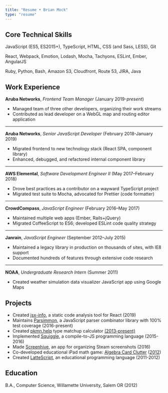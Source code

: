 ```yaml
---
title: "Resume • Brian Mock"
type: "resume"
---
```


## Core Technical Skills

JavaScript (ES5, ES2015+), TypeScript, HTML, CSS (and Sass, LESS), Git

React, Webpack, Emotion, Lodash, Mocha, Tachyons, ESLint, Ember, AngularJS

Ruby, Python, Bash, Amazon S3, Cloudfront, Route 53, JIRA, Java

## Work Experience

**Aruba Networks**, _Frontend Team Manager_ (January 2019-_present_)

- Managed team of three other developers, organizing their work streams
- Contributed as lead developer on a WebGL map and routing editor application

---

**Aruba Networks**, _Senior JavaScript Developer_ (February 2018-January 2019)

- Migrated frontend to new technology stack (React SPA, component library)
- Enhanced, debugged, and refactored internal component library

---

**AWS Elemental**, _Software Development Engineer II_ (May 2017–February 2018)

- Drove best practices as a contributor on a wayward TypeScript project
- Migrated test suite to Mocha, advocated for Prettier (code formatter)

---

**CrowdCompass**, _JavaScript Engineer_ (February 2016–May 2017)

- Maintained multiple web apps (Ember, Rails+jQuery)
- Migrated CoffeeScript to ES6; developed ESLint code quality strategy

---

**Janrain**, _JavaScript Engineer_ (September 2012–July 2015)

- Maintained a legacy library in production on thousands of sites, with IE8 support
- Documented hundreds of features through extensive code research

---

**NOAA**, _Undergraduate Research Intern_ (Summer 2011)

- Created weather simulation data visualizer JavaScript app using Google Maps

## Projects

- Created [jsx-info](https://github.com/wavebeem/jsx-info), a static code analysis tool for React (2019)
- Maintains [Parsimmon](https://github.com/jneen/parsimmon/), a JavaScript parser combinator library with 100% test coverage (2016-present)
- Created [pkmn.help](https://pkmn.help) type matchup calculator [(2013-present)](https://github.com/wavebeem/pkmn-type-calc)
- Implemented [Squiggle](http://squiggle-lang.org/), a compile-to-JS programming language (2015-2016)
- Made [Screenhive](https://github.com/wavebeem/screenhive), an app for organizing Steam screenshots (2016)
- Co-developed educational iPad math game: [Algebra Card Clutter](https://www.usatoday.com/story/tech/2013/01/21/algebra-apps-help-kids/1852187/) ([2012](http://ipadapptivities.blogspot.com/2012/08/algebra-card-clutter.html))
- Created [LatteScript](https://lattescript.netlify.com), an educational programming language (2011-2012)

<!-- - Designed and implemented a new tab bar style for [iTerm](http://iterm2.com/) [(2014)](https://github.com/gnachman/iTerm2/pull/185) -->

<!-- https://apps.apple.com/us/app/algebra-card-clutter/id549330499 -->

## Education

B.A., Computer Science, Willamette University, Salem OR (2012)
